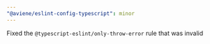 ```yaml
---
"@aviene/eslint-config-typescript": minor
---
```


Fixed the `@typescript-eslint/only-throw-error` rule that was invalid
